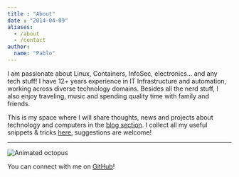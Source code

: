 ```yaml
---
title : "About"
date : "2014-04-09"
aliases:
  - /about
  - /contact
author:
  name: "Pablo"
---
```


I am passionate about Linux, Containers, InfoSec, electronics... and any tech stuff! I have 12+ years experience in IT Infrastructure and automation, working across diverse technology domains. Besides all the nerd stuff, I also enjoy traveling, music and spending quality time with family and friends.

This is my space where I will share thoughts, news and projects about technology and computers in the [blog section](/blog). I collect all my useful snippets & tricks [here](https://github.com/dsapab/wizardly-snippets), suggestions are welcome!


****

![Animated octopus](/favicon-octopus.png)

You can connect with me on [GitHub](https://github.com/dsapab)!
